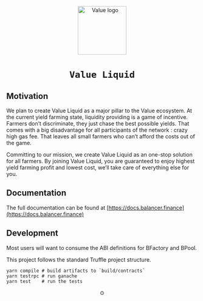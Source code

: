 <p align=center>
<img width="128px" src="" alt="Value logo"/>
</p>

<h1 align=center><code>Value Liquid</code></h1>

## Motivation ##

We plan to create Value Liquid as a major pillar to the Value ecosystem. At the current yield farming state, liquidity providing is a game of incentive. Farmers don’t discriminate, they just chase the best possible yields. That comes with a big disadvantage for all participants of the network : crazy high gas fee. That leaves all small farmers who can’t afford the costs out of the game.

Committing to our mission, we create Value Liquid as an one-stop solution for all farmers. By joining Value Liquid, you are guaranteed to enjoy highest yield farming profit and lowest cost, we’ll take care of everything else for you.

## Documentation

The full documentation can be found at [https://docs.balancer.finance](https://docs.balancer.finance)


## Development

Most users will want to consume the ABI definitions for BFactory and BPool.

This project follows the standard Truffle project structure. 

```
yarn compile # build artifacts to `build/contracts`
yarn testrpc # run ganache
yarn test    # run the tests
```

<p align=center>⊙</p>
